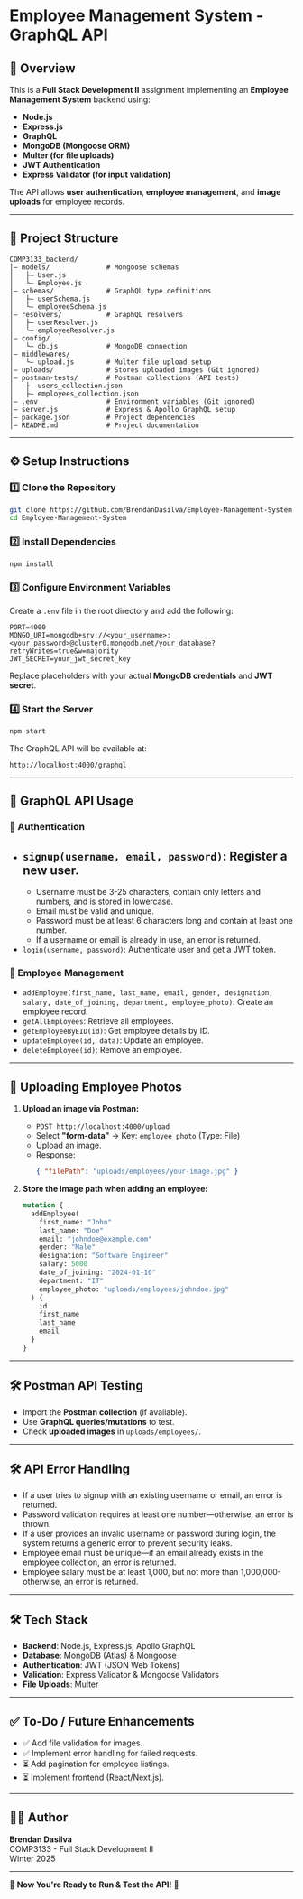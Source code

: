 # Employee Management System - GraphQL API

## 📌 Overview

This is a **Full Stack Development II** assignment implementing an **Employee Management System** backend using:

- **Node.js**
- **Express.js**
- **GraphQL**
- **MongoDB (Mongoose ORM)**
- **Multer (for file uploads)**
- **JWT Authentication**
- **Express Validator (for input validation)**

The API allows **user authentication**, **employee management**, and **image uploads** for employee records.

---

## 📂 Project Structure

```
COMP3133_backend/
│️— models/              # Mongoose schemas
│   ├️— User.js
│   └️— Employee.js
│️— schemas/             # GraphQL type definitions
│   ├️— userSchema.js
│   └️— employeeSchema.js
│️— resolvers/           # GraphQL resolvers
│   ├️— userResolver.js
│   └️— employeeResolver.js
│️— config/
│   └️— db.js            # MongoDB connection
│️— middlewares/
│   └️— upload.js        # Multer file upload setup
│️— uploads/             # Stores uploaded images (Git ignored)
│️— postman-tests/       # Postman collections (API tests)
│   ├️— users_collection.json
│   ├️— employees_collection.json
│️— .env                 # Environment variables (Git ignored)
│️— server.js            # Express & Apollo GraphQL setup
│️— package.json         # Project dependencies
│️— README.md            # Project documentation
```

---

## ⚙️ **Setup Instructions**

### **1️⃣ Clone the Repository**

```sh
git clone https://github.com/BrendanDasilva/Employee-Management-System.git
cd Employee-Management-System
```

### **2️⃣ Install Dependencies**

```sh
npm install
```

### **3️⃣ Configure Environment Variables**

Create a `.env` file in the root directory and add the following:

```plaintext
PORT=4000
MONGO_URI=mongodb+srv://<your_username>:<your_password>@cluster0.mongodb.net/your_database?retryWrites=true&w=majority
JWT_SECRET=your_jwt_secret_key
```

Replace placeholders with your actual **MongoDB credentials** and **JWT secret**.

### **4️⃣ Start the Server**

```sh
npm start
```

The GraphQL API will be available at:

```
http://localhost:4000/graphql
```

---

## 🚀 **GraphQL API Usage**

### **🔑 Authentication**

- ## `signup(username, email, password)`: Register a new user.
  - Username must be 3-25 characters, contain only letters and numbers, and is stored in lowercase.
  - Email must be valid and unique.
  - Password must be at least 6 characters long and contain at least one number.
  - If a username or email is already in use, an error is returned.
- `login(username, password)`: Authenticate user and get a JWT token.

### **🧍 Employee Management**

- `addEmployee(first_name, last_name, email, gender, designation, salary, date_of_joining, department, employee_photo)`: Create an employee record.
- `getAllEmployees`: Retrieve all employees.
- `getEmployeeByEID(id)`: Get employee details by ID.
- `updateEmployee(id, data)`: Update an employee.
- `deleteEmployee(id)`: Remove an employee.

---

## 📸 **Uploading Employee Photos**

1. **Upload an image via Postman:**

   - `POST http://localhost:4000/upload`
   - Select **"form-data"** → Key: `employee_photo` (Type: File)
   - Upload an image.
   - Response:
     ```json
     { "filePath": "uploads/employees/your-image.jpg" }
     ```

2. **Store the image path when adding an employee:**
   ```graphql
   mutation {
     addEmployee(
       first_name: "John"
       last_name: "Doe"
       email: "johndoe@example.com"
       gender: "Male"
       designation: "Software Engineer"
       salary: 5000
       date_of_joining: "2024-01-10"
       department: "IT"
       employee_photo: "uploads/employees/johndoe.jpg"
     ) {
       id
       first_name
       last_name
       email
     }
   }
   ```

---

## 🛠 **Postman API Testing**

- Import the **Postman collection** (if available).
- Use **GraphQL queries/mutations** to test.
- Check **uploaded images** in `uploads/employees/`.

---

## 🛠 **API Error Handling**

- If a user tries to signup with an existing username or email, an error is returned.
- Password validation requires at least one number—otherwise, an error is thrown.
- If a user provides an invalid username or password during login, the system returns a generic error to prevent security leaks.
- Employee email must be unique—if an email already exists in the employee collection, an error is returned.
- Employee salary must be at least 1,000, but not more than 1,000,000-otherwise, an error is returned.

---

## 🛠 **Tech Stack**

- **Backend**: Node.js, Express.js, Apollo GraphQL
- **Database**: MongoDB (Atlas) & Mongoose
- **Authentication**: JWT (JSON Web Tokens)
- **Validation**: Express Validator & Mongoose Validators
- **File Uploads**: Multer

---

## ✅ **To-Do / Future Enhancements**

- ✅ Add file validation for images.
- ✅ Implement error handling for failed requests.
- ⏳ Add pagination for employee listings.
- ⏳ Implement frontend (React/Next.js).

---

## 👨‍💻 **Author**

**Brendan Dasilva**  
COMP3133 - Full Stack Development II  
Winter 2025

---

🚀 **Now You're Ready to Run & Test the API!** 🚀

```

```
